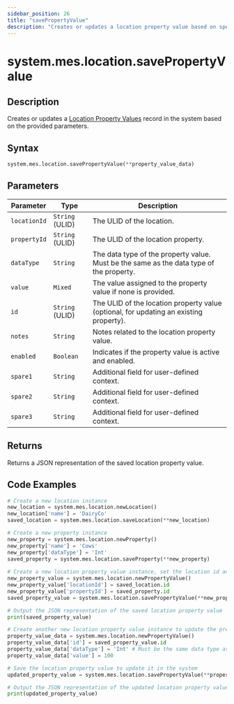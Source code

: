 ```yaml
---
sidebar_position: 26
title: "savePropertyValue"
description: "Creates or updates a location property value based on specified parameters."
---
```


# system.mes.location.savePropertyValue

## Description

Creates or updates a [Location Property Values](../../data-model/location-model/location-property-value) record in the system based on the provided parameters.

## Syntax
```python
system.mes.location.savePropertyValue(**property_value_data)
```

## Parameters

| Parameter      | Type            | Description                                                                             |
|----------------|-----------------|-----------------------------------------------------------------------------------------|
| `locationId`   | `String` (ULID) | The ULID of the location.                                                               |
| `propertyId`   | `String` (ULID) | The ULID of the location property.                                                      |
| `dataType`     | `String`        | The data type of the property value. Must be the same as the data type of the property. |
| `value`        | `Mixed`         | The value assigned to the property value if none is provided.                           |
| `id`           | `String` (ULID) | The ULID of the location property value (optional, for updating an existing property).  |
| `notes`        | `String`        | Notes related to the location property value.                                           |
| `enabled`      | `Boolean`       | Indicates if the property value is active and enabled.                                  |
| `spare1`       | `String`        | Additional field for user-defined context.                                              |
| `spare2`       | `String`        | Additional field for user-defined context.                                              |
| `spare3`       | `String`        | Additional field for user-defined context.                                              |

## Returns

Returns a JSON representation of the saved location property value.

## Code Examples

```python
# Create a new location instance
new_location = system.mes.location.newLocation()
new_location['name'] = 'DairyCo'
saved_location = system.mes.location.saveLocation(**new_location)

# Create a new property instance
new_property = system.mes.location.newProperty()
new_property['name'] = 'Cows'
new_property['dataType'] = 'Int'
saved_property = system.mes.location.saveProperty(**new_property)
 
# Create a new location property value instance, set the location id and property id and save it
new_property_value = system.mes.location.newPropertyValue()
new_property_value['locationId'] = saved_location.id
new_property_value['propertyId'] = saved_property.id
saved_property_value = system.mes.location.savePropertyValue(**new_property_value)

# Output the JSON representation of the saved location property value
print(saved_property_value)

# Create another new location property value instance to update the previous location property value
property_value_data = system.mes.location.newPropertyValue()
property_value_data['id'] = saved_property_value.id
property_value_data['dataType'] = 'Int' # Must be the same data type as the property
property_value_data['value'] = 100

# Save the location property value to update it in the system
updated_property_value = system.mes.location.savePropertyValue(**property_value_data)

# Output the JSON representation of the updated location property value
print(updated_property_value)
```
